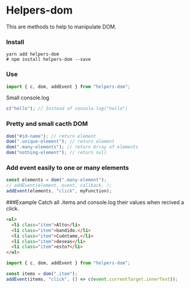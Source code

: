 # Helpers-dom

This are methods to help to manipulate DOM.

### Install

```shell
yarn add helpers-dom
# npm install helpers-dom --save
```

### Use

```js
import { c, dom, addEvent } from "helpers-dom";
```

Small console.log

```js
c("hello"); // Instead of console.log("hello")
```

### Pretty and small cacth DOM

```js
dom("#id-name"); // return element
dom(".unique-element"); // return element
dom(".many-elements"); // return Array of elements
dom("nothing-element"); // return null
```

### Add event easily to one or many elements

```js
const elements = dom(".many-element");
// addEvent(element, event, callback, );
addEvent(elements, "click", myFunction);
```

###Example
Catch all .items and console.log their values when recived a click.

```html
<ul>
  <li class="item">Alto</li>
  <li class="item">bandido.</li>
  <li class="item">Cuéntame,</li>
  <li class="item">deseas</li>
  <li class="item">esto?</li>
</ul>
```

```js
import { c, dom, addEvent } from "helpers-dom";

const items = dom(".item");
addEvent(items, "click", () => c(event.currentTarget.innerText));
```
